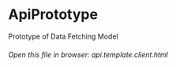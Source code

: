 # ApiPrototype
Prototype of Data Fetching Model

###### Open this file in browser:  api.template.client.html
